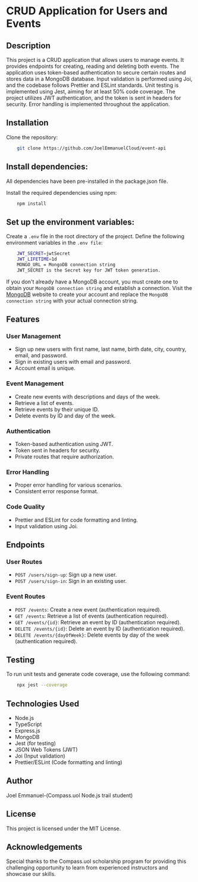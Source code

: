 # CRUD Application for Users and Events

## Description

This project is a CRUD application that allows users to manage events. It provides endpoints for creating, reading and deleting both events. The application uses token-based authentication to secure certain routes and stores data in a MongoDB database. Input validation is performed using Joi, and the codebase follows Prettier and ESLint standards. Unit testing is implemented using Jest, aiming for at least 50% code coverage. The project utilizes JWT authentication, and the token is sent in headers for security. Error handling is implemented throughout the application.

## Installation

Clone the repository:

```bash
    git clone https://github.com/JoelEmmanuelCloud/event-api
```

## Install dependencies:

All dependencies have been pre-installed in the package.json file.

Install the required dependencies using npm:

```bash
    npm install
```

## Set up the environment variables:

Create a `.env` file in the root directory of the project. Define the following environment variables in the `.env file`:

```bash
    JWT_SECRET=jwtSecret
    JWT_LIFETIME=1d
    MONGO_URL = MongoDB connection string
    JWT_SECRET is the Secret key for JWT token generation.
```

If you don't already have a MongoDB account, you must create one to obtain your `MongoDB connection string` and establish a connection. Visit the [MongoDB](https://www.mongodb.com) website to create your account and replace the `MongoDB connection string` with your actual connection string.

## Features

### User Management

-   Sign up new users with first name, last name, birth date, city, country, email, and password.
-   Sign in existing users with email and password.
-   Account email is unique.

### Event Management

-   Create new events with descriptions and days of the week.
-   Retrieve a list of events.
-   Retrieve events by their unique ID.
-   Delete events by ID and day of the week.

### Authentication

-   Token-based authentication using JWT.
-   Token sent in headers for security.
-   Private routes that require authorization.

### Error Handling

-   Proper error handling for various scenarios.
-   Consistent error response format.

### Code Quality

-   Prettier and ESLint for code formatting and linting.
-   Input validation using Joi.

## Endpoints

### User Routes

-   `POST /users/sign-up`: Sign up a new user.
-   `POST /users/sign-in`: Sign in an existing user.

### Event Routes

-   `POST /events`: Create a new event (authentication required).
-   `GET /events`: Retrieve a list of events (authentication required).
-   `GET /events/{id}`: Retrieve an event by ID (authentication required).
-   `DELETE /events/{id}`: Delete an event by ID (authentication required).
-   `DELETE /events/{dayOfWeek}`: Delete events by day of the week (authentication required).

## Testing

To run unit tests and generate code coverage, use the following command:

```bash
    npx jest --coverage
```

## Technologies Used

-   Node.js
-   TypeScript
-   Express.js
-   MongoDB
-   Jest (for testing)
-   JSON Web Tokens (JWT)
-   Joi (Input validation)
-   Prettier/ESLint (Code formatting and linting)

## Author

Joel Emmanuel-(Compass.uol Node.js trail student)

## License

This project is licensed under the MIT License.

## Acknowledgements

Special thanks to the Compass.uol scholarship program for providing this challenging opportunity to learn from experienced instructors and showcase our skills.
